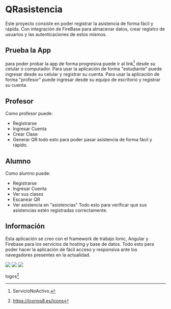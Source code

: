 # QRasistencia

Este proyecto consiste en poder registrar la asistencia de forma fácil y rápida.
Con integración de FireBase para almacenar datos, crear registro de usuarios y las autenticaciones de estos mismos.

## Prueba la App

para poder probar la app de forma progresiva puede ir al link[^1] desde su celular o computador.
Para usar la aplicación de forma "estudiante" puede ingresar desde su celular y registrar su cuenta.
Para usar la aplicación de forma "profesor" puede ingresar desde su equipo de escritorio y registrar su cuenta.

## Profesor

Como profesor puede:

- Registrarse
- Ingresar Cuenta
- Crear Clase
- Generar QR
  todo esto para poder pasar asistencia de forma fácil y rápido.

## Alumno

Como alumno puede:

- Registrarse
- Ingresar Cuenta
- Ver sus clases
- Escanear QR
- Ver asistencia en "asistencias"
  Todo esto para verificar que sus asistencias estén registradas correctamente.

## Información

Esta aplicación se creo con el framework de trabajo Ionic, Angular y Firebase para los servicios de hosting y base de datos.
Todo esto para poder hacer la aplicación de fácil acceso y responsiva ante los navegadores presentes en la actualidad.

<img src="https://img.icons8.com/?size=100&id=5NOAGB6F7wM4&format=png&color=000000" atl="logoIonic"> <img src="https://img.icons8.com/?size=100&id=6SWtW8hxZWSo&format=png&color=000000" atl="logoAngular"> <img src="https://img.icons8.com/?size=100&id=62452&format=png&color=000000" atl="logoAngular">

logos[^2]

[^1]: ServicioNoActivo.
[^2]: https://iconos8.es/icons
